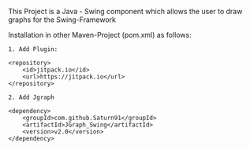 This Project is a Java - Swing component which allows the user to draw graphs for the Swing-Framework

Installation in other Maven-Project (pom.xml) as follows:

```
1. Add Plugin:

<repository>
    <id>jitpack.io</id>
    <url>https://jitpack.io</url>
</repository>

2. Add Jgraph

<dependency>
    <groupId>com.github.Saturn91</groupId>
    <artifactId>JGraph_Swing</artifactId>
    <version>v2.0</version>
</dependency>
```
